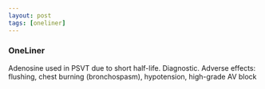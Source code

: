 ```yaml
---
layout: post
tags: [oneliner]
---
```



### OneLiner

Adenosine used in PSVT due to short half-life. Diagnostic. Adverse effects: flushing, chest burning (bronchospasm), hypotension, high-grade AV block
